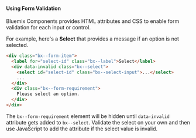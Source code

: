 #### Using Form Validation

Bluemix Components provides HTML attributes and CSS to enable form validation for each input or control.

For example, here's a __Select__ that provides a message if an option is not selected.

```html
<div class="bx--form-item">
  <label for="select-id" class="bx--label">Select</label>
  <div data-invalid class="bx--select">
    <select id="select-id" class="bx--select-input">...</select>
    ...
  </div>
  <div class="bx--form-requirement">
    Please select an option.
  </div>
</div>
```

The `bx--form-requirement` element will be hidden until `data-invalid` attribute gets added to `bx--select`.
Validate the select on your own and then use JavaScript to add the attribute if the select value is invalid.
